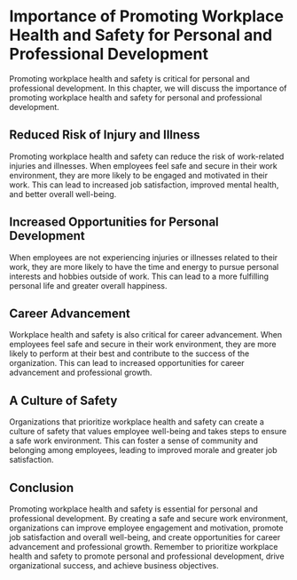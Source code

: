 Importance of Promoting Workplace Health and Safety for Personal and Professional Development
======================================================================================================================

Promoting workplace health and safety is critical for personal and professional development. In this chapter, we will discuss the importance of promoting workplace health and safety for personal and professional development.

Reduced Risk of Injury and Illness
----------------------------------

Promoting workplace health and safety can reduce the risk of work-related injuries and illnesses. When employees feel safe and secure in their work environment, they are more likely to be engaged and motivated in their work. This can lead to increased job satisfaction, improved mental health, and better overall well-being.

Increased Opportunities for Personal Development
------------------------------------------------

When employees are not experiencing injuries or illnesses related to their work, they are more likely to have the time and energy to pursue personal interests and hobbies outside of work. This can lead to a more fulfilling personal life and greater overall happiness.

Career Advancement
------------------

Workplace health and safety is also critical for career advancement. When employees feel safe and secure in their work environment, they are more likely to perform at their best and contribute to the success of the organization. This can lead to increased opportunities for career advancement and professional growth.

A Culture of Safety
-------------------

Organizations that prioritize workplace health and safety can create a culture of safety that values employee well-being and takes steps to ensure a safe work environment. This can foster a sense of community and belonging among employees, leading to improved morale and greater job satisfaction.

Conclusion
----------

Promoting workplace health and safety is essential for personal and professional development. By creating a safe and secure work environment, organizations can improve employee engagement and motivation, promote job satisfaction and overall well-being, and create opportunities for career advancement and professional growth. Remember to prioritize workplace health and safety to promote personal and professional development, drive organizational success, and achieve business objectives.
